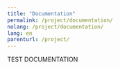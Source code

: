 ```yaml
---
title: "Documentation"
permalink: /project/documentation/
nolang: /project/documentation/
lang: en
parenturl: /project/
---
```


TEST DOCUMENTATION